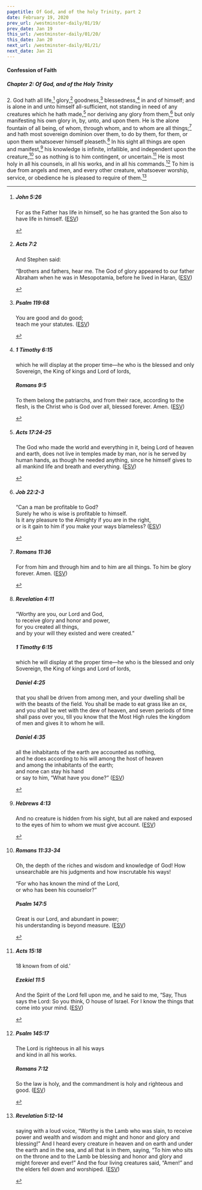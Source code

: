 ```yaml
---
pagetitle: Of God, and of the holy Trinity, part 2
date: February 19, 2020
prev_url: /westminster-daily/01/19/
prev_date: Jan 19
this_url: /westminster-daily/01/20/
this_date: Jan 20
next_url: /westminster-daily/01/21/
next_date: Jan 21
---
```


#### Confession of Faith

##### Chapter 2: Of God, and of the Holy Trinity

2\. God hath all life,[^fnref:wcf1] glory,[^fnref:wcf2] goodness,[^fnref:wcf3] blessedness,[^fnref:wcf4] in and of himself; and is alone in and unto himself all-sufficient, not standing in need of any creatures which he hath made,[^fnref:wcf5] nor deriving any glory from them,[^fnref:wcf6] but only manifesting his own glory in, by, unto, and upon them. He is the alone fountain of all being, of whom, through whom, and to whom are all things;[^fnref:wcf7] and hath most sovereign dominion over them, to do by them, for them, or upon them whatsoever himself pleaseth.[^fnref:wcf8] In his sight all things are open and manifest,[^fnref:wcf9] his knowledge is infinite, infallible, and independent upon the creature,[^fnref:wcf10] so as nothing is to him contingent, or uncertain.[^fnref:wcf11] He is most holy in all his counsels, in all his works, and in all his commands.[^fnref:wcf12] To him is due from angels and men, and every other creature, whatsoever worship, service, or obedience he is pleased to require of them.[^fnref:wcf13]

[^fnref:wcf1]: <div class="esv"><h5>John 5:26</h5> <div class="esv-text"><p id="p43005026.01-1"><span class="woc">For as the Father has life in himself, so he has granted the Son also to have life in himself.</span>  (<a href="http://www.esv.org" class="copyright">ESV</a>)</p> </div> </div>

[^fnref:wcf2]: <div class="esv"><h5>Acts 7:2</h5> <div class="esv-text"><p id="p44007002.01-1">And Stephen said:</p> <p id="p44007002.04-1">&#8220;Brothers and fathers, hear me. The God of glory appeared to our father Abraham when he was in Mesopotamia, before he lived in Haran,  (<a href="http://www.esv.org" class="copyright">ESV</a>)</p> </div> </div>

[^fnref:wcf3]: <div class="esv"><h5>Psalm 119:68</h5> <div class="esv-text"><div class="block-indent"> <p class="line-group" id="p19119068.01-1">You are good and do good;<br /> <span class="indent"></span>teach me your statutes.  (<a href="http://www.esv.org" class="copyright">ESV</a>)</p> </div> </div> </div>

[^fnref:wcf4]: <div class="esv"><h5>1 Timothy 6:15</h5> <div class="esv-text"><p id="p54006015.01-1">which he will display at the proper time&#8212;he who is the blessed and only Sovereign, the King of kings and Lord of lords,</p> </div><h5>Romans 9:5</h5> <div class="esv-text"><p id="p45009005.01-2">To them belong the patriarchs, and from their race, according to the flesh, is the Christ who is God over all, blessed forever. Amen.  (<a href="http://www.esv.org" class="copyright">ESV</a>)</p> </div> </div>

[^fnref:wcf5]: <div class="esv"><h5>Acts 17:24-25</h5> <div class="esv-text"><p id="p44017024.01-1">The God who made the world and everything in it, being Lord of heaven and earth, does not live in temples made by man, nor is he served by human hands, as though he needed anything, since he himself gives to all mankind life and breath and everything.  (<a href="http://www.esv.org" class="copyright">ESV</a>)</p> </div> </div>

[^fnref:wcf6]: <div class="esv"><h5>Job 22:2-3</h5> <div class="esv-text"><div class="block-indent"> <p class="line-group" id="p18022002.01-1">&#8220;Can a man be profitable to God?<br /> <span class="indent"></span>Surely he who is wise is profitable to himself.<br />  Is it any pleasure to the Almighty if you are in the right,<br /> <span class="indent"></span>or is it gain to him if you make your ways blameless?  (<a href="http://www.esv.org" class="copyright">ESV</a>)</p> </div> </div> </div>

[^fnref:wcf7]: <div class="esv"><h5>Romans 11:36</h5> <div class="esv-text"><p class="same-paragraph" id="p45011036.01-1">For from him and through him and to him are all things. To him be glory forever. Amen.  (<a href="http://www.esv.org" class="copyright">ESV</a>)</p> </div> </div>

[^fnref:wcf8]: <div class="esv"><h5>Revelation 4:11</h5> <div class="esv-text"><div class="block-indent"> <p class="line-group" id="p66004011.01-1">&#8220;Worthy are you, our Lord and God,<br /> <span class="indent"></span>to receive glory and honor and power,<br /> for you created all things,<br /> <span class="indent"></span>and by your will they existed and were created.&#8221;</p> </div> </div><h5>1 Timothy 6:15</h5> <div class="esv-text"><p id="p54006015.01-2">which he will display at the proper time&#8212;he who is the blessed and only Sovereign, the King of kings and Lord of lords,</p> </div><h5>Daniel 4:25</h5> <div class="esv-text"><p id="p27004025.01-3">that you shall be driven from among men, and your dwelling shall be with the beasts of the field. You shall be made to eat grass like an ox, and you shall be wet with the dew of heaven, and seven periods of time shall pass over you, till you know that the Most High rules the kingdom of men and gives it to whom he will.</p> </div><h5>Daniel 4:35</h5> <div class="esv-text"><div class="block-indent"> <p class="line-group" id="p27004035.01-4">all the inhabitants of the earth are accounted as nothing,<br /> <span class="indent"></span>and he does according to his will among the host of heaven<br /> <span class="indent"></span>and among the inhabitants of the earth;<br /> and none can stay his hand<br /> <span class="indent"></span>or say to him, &#8220;What have you done?&#8221;  (<a href="http://www.esv.org" class="copyright">ESV</a>)</p> </div> </div> </div>

[^fnref:wcf9]: <div class="esv"><h5>Hebrews 4:13</h5> <div class="esv-text"><p id="p58004013.01-1">And no creature is hidden from his sight, but all are naked and exposed to the eyes of him to whom we must give account.  (<a href="http://www.esv.org" class="copyright">ESV</a>)</p> </div> </div>

[^fnref:wcf10]: <div class="esv"><h5>Romans 11:33-34</h5> <div class="esv-text"><p id="p45011033.01-1">Oh, the depth of the riches and wisdom and knowledge of God! How unsearchable are his judgments and how inscrutable his ways!</p>  <div class="block-indent"> <p class="line-group" id="p45011034.01-1">&#8220;For who has known the mind of the Lord,<br /> <span class="indent"></span>or who has been his counselor?&#8221;</p> </div> </div><h5>Psalm 147:5</h5> <div class="esv-text"><div class="block-indent"> <p class="line-group" id="p19147005.01-2">Great is our Lord, and abundant in power;<br /> <span class="indent"></span>his understanding is beyond measure.  (<a href="http://www.esv.org" class="copyright">ESV</a>)</p> </div> </div> </div>

[^fnref:wcf11]: <div class="esv"><h5>Acts 15:18</h5> <div class="esv-text"><div class="block-indent"> <p class="line-group" id="p44015018.01-1"><span class="verse-num inline" id="v44015018-1">18&nbsp;</span>known from of old.&#8217;</p> </div> </div><h5>Ezekiel 11:5</h5> <div class="esv-text"><p id="p26011005.01-2">And the Spirit of the <span class="small-caps">Lord</span> fell upon me, and he said to me, &#8220;Say, Thus says the <span class="small-caps">Lord</span>: So you think, O house of Israel. For I know the things that come into your mind.  (<a href="http://www.esv.org" class="copyright">ESV</a>)</p> </div> </div>

[^fnref:wcf12]: <div class="esv"><h5>Psalm 145:17</h5> <div class="esv-text"><div class="block-indent"> <p class="line-group" id="p19145017.01-1">The <span class="small-caps">Lord</span> is righteous in all his ways<br /> <span class="indent"></span>and kind in all his works.</p> </div> </div><h5>Romans 7:12</h5> <div class="esv-text"><p id="p45007012.01-2">So the law is holy, and the commandment is holy and righteous and good.  (<a href="http://www.esv.org" class="copyright">ESV</a>)</p> </div> </div>

[^fnref:wcf13]: <div class="esv"><h5>Revelation 5:12-14</h5> <div class="esv-text"><p id="p66005012.01-1">saying with a loud voice, &#8220;Worthy is the Lamb who was slain, to receive power and wealth and wisdom and might and honor and glory and blessing!&#8221; And I heard every creature in heaven and on earth and under the earth and in the sea, and all that is in them, saying, &#8220;To him who sits on the throne and to the Lamb be blessing and honor and glory and might forever and ever!&#8221; And the four living creatures said, &#8220;Amen!&#8221; and the elders fell down and worshiped.  (<a href="http://www.esv.org" class="copyright">ESV</a>)</p> </div> </div>

